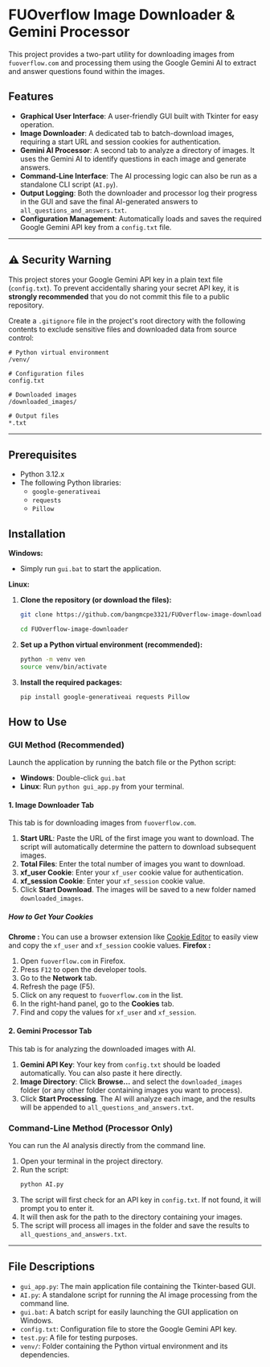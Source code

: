 # FUOverflow Image Downloader & Gemini Processor

This project provides a two-part utility for downloading images from `fuoverflow.com` and processing them using the Google Gemini AI to extract and answer questions found within the images.

## Features

- **Graphical User Interface**: A user-friendly GUI built with Tkinter for easy operation.
- **Image Downloader**: A dedicated tab to batch-download images, requiring a start URL and session cookies for authentication.
- **Gemini AI Processor**: A second tab to analyze a directory of images. It uses the Gemini AI to identify questions in each image and generate answers.
- **Command-Line Interface**: The AI processing logic can also be run as a standalone CLI script (`AI.py`).
- **Output Logging**: Both the downloader and processor log their progress in the GUI and save the final AI-generated answers to `all_questions_and_answers.txt`.
- **Configuration Management**: Automatically loads and saves the required Google Gemini API key from a `config.txt` file.

---

## ⚠️ Security Warning

This project stores your Google Gemini API key in a plain text file (`config.txt`). To prevent accidentally sharing your secret API key, it is **strongly recommended** that you do not commit this file to a public repository.

Create a `.gitignore` file in the project's root directory with the following contents to exclude sensitive files and downloaded data from source control:

```
# Python virtual environment
/venv/

# Configuration files
config.txt

# Downloaded images
/downloaded_images/

# Output files
*.txt
```

---

## Prerequisites

- Python 3.12.x
- The following Python libraries:
  - `google-generativeai`
  - `requests`
  - `Pillow`

## Installation

**Windows:**
- Simply run `gui.bat` to start the application.

**Linux:**
1.  **Clone the repository (or download the files):**
    ```bash
    git clone https://github.com/bangmcpe3321/FUOverflow-image-downloader.git
    
    cd FUOverflow-image-downloader
    ```

2.  **Set up a Python virtual environment (recommended):**
    ```bash
    python -m venv ven
    source venv/bin/activate
    ```

3.  **Install the required packages:**
    ```bash
    pip install google-generativeai requests Pillow
    ```

## How to Use

### GUI Method (Recommended)

Launch the application by running the batch file or the Python script:

- **Windows**: Double-click `gui.bat`
- **Linux**: Run `python gui_app.py` from your terminal.

#### 1. Image Downloader Tab

This tab is for downloading images from `fuoverflow.com`.

1.  **Start URL**: Paste the URL of the first image you want to download. The script will automatically determine the pattern to download subsequent images.
2.  **Total Files**: Enter the total number of images you want to download.
3.  **xf_user Cookie**: Enter your `xf_user` cookie value for authentication.
4.  **xf_session Cookie**: Enter your `xf_session` cookie value.
5.  Click **Start Download**. The images will be saved to a new folder named `downloaded_images`.

##### How to Get Your Cookies

**Chrome :**
You can use a browser extension like [Cookie Editor](https://chromewebstore.google.com/detail/cookie-editor/hlkenndednhfkekhgcdicdfddnkalmdm) to easily view and copy the `xf_user` and `xf_session` cookie values.
**Firefox :**
1.  Open `fuoverflow.com` in Firefox.
2.  Press `F12` to open the developer tools.
3.  Go to the **Network** tab.
4.  Refresh the page (F5).
5.  Click on any request to `fuoverflow.com` in the list.
6.  In the right-hand panel, go to the **Cookies** tab.
7.  Find and copy the values for `xf_user` and `xf_session`.

#### 2. Gemini Processor Tab

This tab is for analyzing the downloaded images with AI.

1.  **Gemini API Key**: Your key from `config.txt` should be loaded automatically. You can also paste it here directly.
2.  **Image Directory**: Click **Browse...** and select the `downloaded_images` folder (or any other folder containing images you want to process).
3.  Click **Start Processing**. The AI will analyze each image, and the results will be appended to `all_questions_and_answers.txt`.

### Command-Line Method (Processor Only)

You can run the AI analysis directly from the command line.

1.  Open your terminal in the project directory.
2.  Run the script:
    ```bash
    python AI.py
    ```
3.  The script will first check for an API key in `config.txt`. If not found, it will prompt you to enter it.
4.  It will then ask for the path to the directory containing your images.
5.  The script will process all images in the folder and save the results to `all_questions_and_answers.txt`.

---

## File Descriptions

- `gui_app.py`: The main application file containing the Tkinter-based GUI.
- `AI.py`: A standalone script for running the AI image processing from the command line.
- `gui.bat`: A batch script for easily launching the GUI application on Windows.
- `config.txt`: Configuration file to store the Google Gemini API key.
- `test.py`: A file for testing purposes.
- `venv/`: Folder containing the Python virtual environment and its dependencies.
